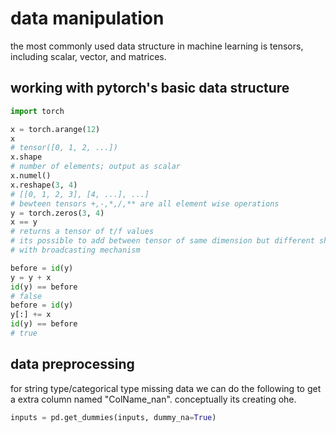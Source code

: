 # data manipulation

the most commonly used data structure in machine learning is tensors, including
scalar, vector, and matrices.

## working with pytorch's basic data structure

```python
import torch

x = torch.arange(12)
x
# tensor([0, 1, 2, ...])
x.shape
# number of elements; output as scalar
x.numel()
x.reshape(3, 4)
# [[0, 1, 2, 3], [4, ...], ...]
# bewteen tensors +,-,*,/,** are all element wise operations
y = torch.zeros(3, 4)
x == y
# returns a tensor of t/f values
# its possible to add between tensor of same dimension but different shape
# with broadcasting mechanism

before = id(y)
y = y + x
id(y) == before
# false
before = id(y)
y[:] += x
id(y) == before
# true
```

## data preprocessing

for string type/categorical type missing data we can do the following to get a
extra column named "ColName_nan". conceptually its creating ohe.

```python
inputs = pd.get_dummies(inputs, dummy_na=True)
```